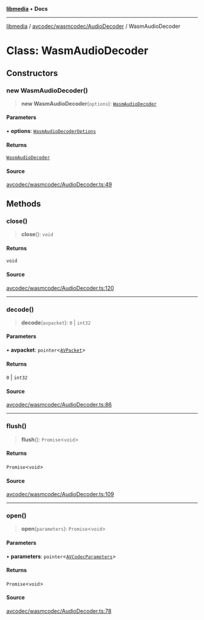 [**libmedia**](../../../../README.md) • **Docs**

***

[libmedia](../../../../README.md) / [avcodec/wasmcodec/AudioDecoder](../README.md) / WasmAudioDecoder

# Class: WasmAudioDecoder

## Constructors

### new WasmAudioDecoder()

> **new WasmAudioDecoder**(`options`): [`WasmAudioDecoder`](WasmAudioDecoder.md)

#### Parameters

• **options**: [`WasmAudioDecoderOptions`](../type-aliases/WasmAudioDecoderOptions.md)

#### Returns

[`WasmAudioDecoder`](WasmAudioDecoder.md)

#### Source

[avcodec/wasmcodec/AudioDecoder.ts:49](https://github.com/zhaohappy/libmedia/blob/a88305ff5d10e91621f2d71d24c72fc85681b8f7/src/avcodec/wasmcodec/AudioDecoder.ts#L49)

## Methods

### close()

> **close**(): `void`

#### Returns

`void`

#### Source

[avcodec/wasmcodec/AudioDecoder.ts:120](https://github.com/zhaohappy/libmedia/blob/a88305ff5d10e91621f2d71d24c72fc85681b8f7/src/avcodec/wasmcodec/AudioDecoder.ts#L120)

***

### decode()

> **decode**(`avpacket`): `0` \| `int32`

#### Parameters

• **avpacket**: `pointer`\<[`AVPacket`](../../../../avutil/struct/avpacket/classes/AVPacket.md)\>

#### Returns

`0` \| `int32`

#### Source

[avcodec/wasmcodec/AudioDecoder.ts:86](https://github.com/zhaohappy/libmedia/blob/a88305ff5d10e91621f2d71d24c72fc85681b8f7/src/avcodec/wasmcodec/AudioDecoder.ts#L86)

***

### flush()

> **flush**(): `Promise`\<`void`\>

#### Returns

`Promise`\<`void`\>

#### Source

[avcodec/wasmcodec/AudioDecoder.ts:109](https://github.com/zhaohappy/libmedia/blob/a88305ff5d10e91621f2d71d24c72fc85681b8f7/src/avcodec/wasmcodec/AudioDecoder.ts#L109)

***

### open()

> **open**(`parameters`): `Promise`\<`void`\>

#### Parameters

• **parameters**: `pointer`\<[`AVCodecParameters`](../../../../avutil/struct/avcodecparameters/classes/AVCodecParameters.md)\>

#### Returns

`Promise`\<`void`\>

#### Source

[avcodec/wasmcodec/AudioDecoder.ts:78](https://github.com/zhaohappy/libmedia/blob/a88305ff5d10e91621f2d71d24c72fc85681b8f7/src/avcodec/wasmcodec/AudioDecoder.ts#L78)
